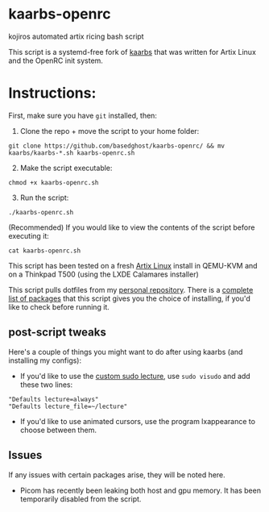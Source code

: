 # kaarbs-openrc
kojiros automated artix ricing bash script

This script is a systemd-free fork of [kaarbs](https://github.com/basedghost/kaarbs) that was written for Artix Linux and the OpenRC init system.

# Instructions:
First, make sure you have `git` installed, then:
1. Clone the repo + move the script to your home folder:
```
git clone https://github.com/basedghost/kaarbs-openrc/ && mv kaarbs/kaarbs-*.sh kaarbs-openrc.sh
```
2. Make the script executable:
```
chmod +x kaarbs-openrc.sh
```
3. Run the script:
```
./kaarbs-openrc.sh
```
(Recommended) If you would like to view the contents of the script before executing it:
```
cat kaarbs-openrc.sh
```

This script has been tested on a fresh [Artix Linux](https://artixlinux.org/download.php) install in QEMU-KVM and on a Thinkpad T500 (using the LXDE Calamares installer)

This script pulls dotfiles from my [personal repository](https://github.com/basedghost/dotfiles/).
There is a [complete list of packages](PACKAGES.md) that this script gives you the choice of installing, if you'd like to check before running it.

## post-script tweaks

Here's a couple of things you might want to do after using kaarbs (and installing my configs):
- If you'd like to use the [custom sudo lecture](https://github.com/basedghost/dotfiles/blob/main/lecture), use ```sudo visudo``` and add these two lines: 
```
"Defaults lecture=always"
"Defaults lecture_file=~/lecture"
```
- If you'd like to use animated cursors, use the program lxappearance to choose between them.

## Issues
If any issues with certain packages arise, they will be noted here.
- Picom has recently been leaking both host and gpu memory. It has been temporarily disabled from the script.
